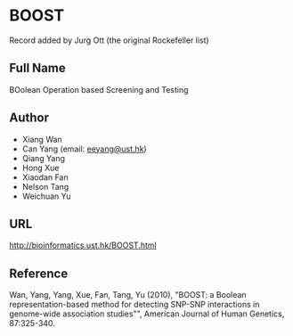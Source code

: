 # BOOST
Record added by Jurg Ott (the original Rockefeller list)

## Full Name
BOolean Operation based Screening and Testing

## Author
* Xiang Wan
* Can Yang (email: eeyang@ust.hk)
* Qiang Yang
* Hong Xue
* Xiaodan Fan
* Nelson Tang
* Weichuan Yu

## URL
http://bioinformatics.ust.hk/BOOST.html

## Reference
Wan, Yang, Yang, Xue, Fan, Tang, Yu (2010), "BOOST: a Boolean representation-based method for detecting SNP-SNP interactions in genome-wide association studies"", American Journal of Human Genetics, 87:325-340.